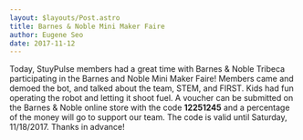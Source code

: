 ```yaml
---
layout: $layouts/Post.astro
title: Barnes & Noble Mini Maker Faire
author: Eugene Seo
date: 2017-11-12
---
```


Today, StuyPulse members had a great time with Barnes & Noble Tribeca participating in the Barnes and Noble Mini Maker Faire!
Members came and demoed the bot, and talked about the team, STEM, and FIRST.
Kids had fun operating the robot and letting it shoot fuel.
A voucher can be submitted on the Barnes & Noble online store with the code **12251245** and a percentage of the money will go to support our team.
The code is valid until Saturday, 11/18/2017.
Thanks in advance!
